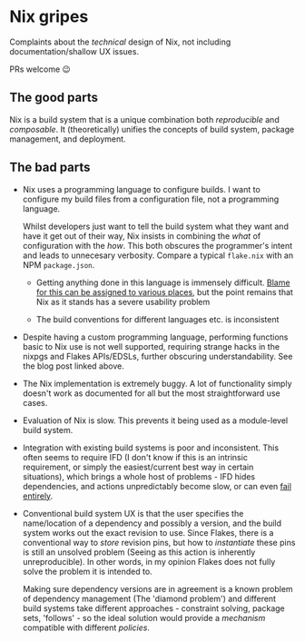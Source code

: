 # Nix gripes

Complaints about the _technical_ design of Nix, not including documentation/shallow UX issues.

PRs welcome 😉

## The good parts

Nix is a build system that is a unique combination both _reproducible_ and _composable_. It (theoretically) unifies the concepts of build system, package management, and deployment.

## The bad parts


- Nix uses a programming language to configure builds. I want to configure my build files from a configuration file, not a programming language.

  Whilst developers just want to tell the build system what they want and have it get out of their way, Nix insists in combining the _what_ of configuration with the _how_. This both obscures the programmer's intent and leads to unnecesary verbosity. Compare a typical `flake.nix` with an NPM `package.json`.
  
  - Getting anything done in this language is immensely difficult. [Blame for this can be assigned to various places](https://www.haskellforall.com/2022/08/stop-calling-everything-nix.html), but the point remains that Nix as it stands has a severe usability problem

  - The build conventions for different languages etc. is inconsistent

- Despite having a custom programming language, performing functions basic to Nix use is not well supported, requiring strange hacks in the nixpgs and Flakes APIs/EDSLs, further obscuring understandability. See the blog post linked above.

- The Nix implementation is extremely buggy. A lot of functionality simply doesn't work as documented for all but the most straightforward use cases.

- Evaluation of Nix is slow. This prevents it being used as a module-level build system.

- Integration with existing build systems is poor and inconsistent. This often seems to require IFD (I don't know if this is an intrinsic requirement, or simply the easiest/current best way in certain situations), which brings a whole host of problems - IFD hides dependencies, and actions unpredictably become slow, or can even [fail entirely](https://github.com/NixOS/nix/issues/4265).

- Conventional build system UX is that the user specifies the name/location of a dependency and possibly a version, and the build system works out the exact revision to use. Since Flakes, there is a conventional way to _store_ revision pins, but how to _instantiate_ these pins is still an unsolved problem (Seeing as this action is inherently unreproducible). In other words, in my opinion Flakes does not fully solve the problem it is intended to.

  Making sure dependency versions are in agreement is a known problem of dependency management (The 'diamond problem') and different build systems take different approaches - constraint solving, package sets, 'follows' - so the ideal solution would provide a _mechanism_ compatible with different _policies_.
